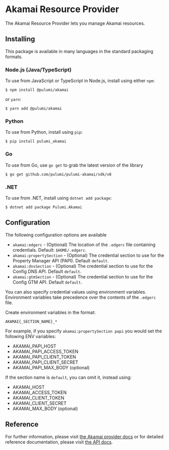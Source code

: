 # Akamai Resource Provider

The Akamai Resource Provider lets you manage Akamai resources.

## Installing

This package is available in many languages in the standard packaging formats.

### Node.js (Java/TypeScript)

To use from JavaScript or TypeScript in Node.js, install using either `npm`:

    $ npm install @pulumi/akamai

or `yarn`:

    $ yarn add @pulumi/akamai

### Python

To use from Python, install using `pip`:

    $ pip install pulumi_akamai

### Go

To use from Go, use `go get` to grab the latest version of the library

    $ go get github.com/pulumi/pulumi-akamai/sdk/v8

### .NET

To use from .NET, install using `dotnet add package`:

    $ dotnet add package Pulumi.Akamai

## Configuration

The following configuration options are available

* `akamai:edgerc` - (Optional) The location of the `.edgerc` file containing credentials. Default: `$HOME/.edgerc`.
* `akamai:propertySection` - (Optional) The credential section to use for the Property Manager API (PAPI). Default `default`.
* `akamai:dnsSection` - (Optional) The credential section to use for the Config DNS API. Default `default`.
* `akamai:gtmSection` - (Optional) The credential section to use for the Config GTM API. Default `default`.

You can also specify credential values using environment variables. Environment variables take precedence over the contents of the `.edgerc` file.

Create environment variables in the format:

`AKAMAI{_SECTION_NAME}_*`

For example, if you specify `akamai:propertySection papi` you would set the following ENV variables:

* AKAMAI_PAPI_HOST
* AKAMAI_PAPI_ACCESS_TOKEN
* AKAMAI_PAPI_CLIENT_TOKEN
* AKAMAI_PAPI_CLIENT_SECRET
* AKAMAI_PAPI_MAX_BODY (optional)

If the section name is `default`, you can omit it, instead using:

* AKAMAI_HOST
* AKAMAI_ACCESS_TOKEN
* AKAMAI_CLIENT_TOKEN
* AKAMAI_CLIENT_SECRET
* AKAMAI_MAX_BODY (optional)

## Reference

For further information, please visit [the Akamai provider docs](https://www.pulumi.com/docs/intro/cloud-providers/akamai)
or for detailed reference documentation, please visit [the API docs](https://www.pulumi.com/docs/reference/pkg/akamai).
